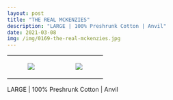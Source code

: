 ```yaml
---
layout: post
title: "THE REAL MCKENZIES"
description: "LARGE | 100% Preshrunk Cotton | Anvil"
date: 2021-03-08
img: /img/0169-the-real-mckenzies.jpg
---
```




<table style="width:100%;"><tr><td style="vertical-align:top;">
      <figure class="tmblr-full" data-orig-height="2048" data-orig-width="1365" data-orig-src="https://concertshirts.netlify.app/shirts/0169/0169-01.jpg"><img src="https://64.media.tumblr.com/a0a90dd1e643edb41468bde3ba1bcfa3/26c95381c2f0ea30-62/s540x810/5512b89872bf144e6e6bc1a8344f47cbaec12978.jpg" data-orig-height="2048" data-orig-width="1365" data-orig-src="https://concertshirts.netlify.app/shirts/0169/0169-01.jpg"/></figure></td>
    <td style="vertical-align:top;">
      <figure class="tmblr-full" data-orig-height="2048" data-orig-width="1365" data-orig-src="https://concertshirts.netlify.app/shirts/0169/0169-02.jpg"><img src="https://64.media.tumblr.com/b965052b1ce1bf2276371a6b77b3003a/26c95381c2f0ea30-09/s540x810/b31ffa7b190ba811de5ebb158f8b61fe25b8d024.jpg" data-orig-height="2048" data-orig-width="1365" data-orig-src="https://concertshirts.netlify.app/shirts/0169/0169-02.jpg"/></figure></td>
  </tr></table><p>
  LARGE | 100% Preshrunk Cotton | Anvil
</p>
